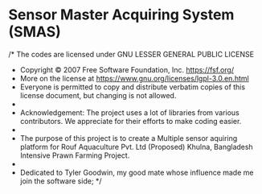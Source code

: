 # Sensor Master Acquiring System (SMAS)
/* The codes are licensed under GNU LESSER GENERAL PUBLIC LICENSE
*   Copyright © 2007 Free Software Foundation, Inc. <https://fsf.org/>
*   More on the license at <https://www.gnu.org/licenses/lgpl-3.0.en.html>
*   Everyone is permitted to copy and distribute verbatim copies of this license document, but changing is not allowed.
*   
*   Acknowledgement: The project uses a lot of  libraries from various contributors. We appreciate for their efforts to make coding easier.
*    
*   The purpose of this project is to create a Multiple sensor aquiring platform for Rouf Aquaculture Pvt. Ltd (Proposed) Khulna, Bangladesh Intensive Prawn Farming Project. 
*   
*   Dedicated to Tyler Goodwin, my good mate whose influence made me join the software side; 
*/
